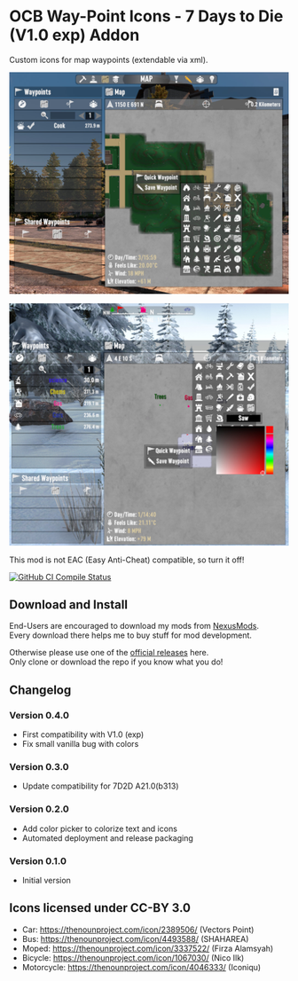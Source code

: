 # OCB Way-Point Icons - 7 Days to Die (V1.0 exp) Addon

Custom icons for map waypoints (extendable via xml).

![In-Game Add Way-Point](Screens/in-game-add-waypoint.jpg)

![In-Game Colorized Way-Points](Screens/in-game-colorize.jpg)

This mod is not EAC (Easy Anti-Cheat) compatible, so turn it off!

[![GitHub CI Compile Status][4]][3]

## Download and Install

End-Users are encouraged to download my mods from [NexusMods][1].  
Every download there helps me to buy stuff for mod development.

Otherwise please use one of the [official releases][2] here.  
Only clone or download the repo if you know what you do!

## Changelog

### Version 0.4.0

- First compatibility with V1.0 (exp)
- Fix small vanilla bug with colors

### Version 0.3.0

- Update compatibility for 7D2D A21.0(b313)

### Version 0.2.0

- Add color picker to colorize text and icons
- Automated deployment and release packaging

### Version 0.1.0

- Initial version

## Icons licensed under CC-BY 3.0

- Car: https://thenounproject.com/icon/2389506/ (Vectors Point)
- Bus: https://thenounproject.com/icon/4493588/ (SHAHAREA)
- Moped: https://thenounproject.com/icon/3337522/ (Firza Alamsyah)
- Bicycle: https://thenounproject.com/icon/1067030/ (Nico Ilk)
- Motorcycle: https://thenounproject.com/icon/4046333/ (Iconiqu)

[1]: https://www.nexusmods.com/7daystodie/mods/1883
[2]: https://github.com/OCB7D2D/OcbWayPointIcons/releases
[3]: https://github.com/OCB7D2D/OcbWayPointIcons/actions/workflows/ci.yml
[4]: https://github.com/OCB7D2D/OcbWayPointIcons/actions/workflows/ci.yml/badge.svg

